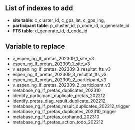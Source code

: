 ## List of indexes to add

- **site table**: c_cluster_id, c_gps_lat, c_gps_lng,
- **participant table**: p_cluster_id, p_code_id, p_generate_id
- **FTS table**: d_generate_id, d_code_id

## Variable to replace

- v_espen_ng_lf_pretas_202309_1_site_v3
- espen_ng_lf_pretas_202309_1_site_v3
- v_espen_ng_lf_pretas_202309_3_resultat_fts_v3
- espen_ng_lf_pretas_202309_3_resultat_fts_v3
- espen_ng_lf_pretas_202309_2_participant_v3
- v_espen_ng_lf_pretas_202309_2_participant_v3
- metabase_ng_lf_pretas_duplicates_202310
- identify_participant_duplicate_pretas_202212
- identify_pretas_diag_result_duplicate_202212,
- metabase_ng_lf_pretas_result_duplicates_202212_trigger
- metabase_ng_lf_pretas_duplicates_202310_trigger
- metabase_ng_lf_pretas_orphaned_202310
- metabase_ng_lf_pretas_action_todo_202212
